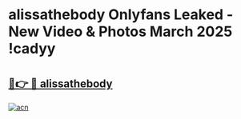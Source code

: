 # alissathebody Onlyfans Leaked - New Video & Photos March 2025 !cadyy

# <h2><a href="https://ykaemo.iuczelnia.edu.pl?title=alissathebody&ref=cadyy">🔗👉 🔴 alissathebody</a></h2>

[![acn](https://github.com/user-attachments/assets/0f9c940e-d8b0-45ae-aac7-cd30a18b3e1c)](https://ykaemo.iuczelnia.edu.pl?title=alissathebody&ref=cadyy)

